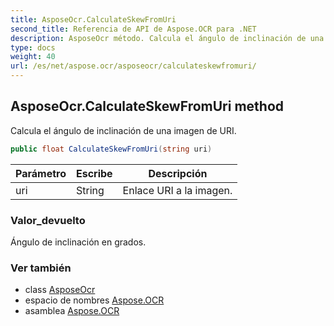 ```yaml
---
title: AsposeOcr.CalculateSkewFromUri
second_title: Referencia de API de Aspose.OCR para .NET
description: AsposeOcr método. Calcula el ángulo de inclinación de una imagen de URI.
type: docs
weight: 40
url: /es/net/aspose.ocr/asposeocr/calculateskewfromuri/
---
```

## AsposeOcr.CalculateSkewFromUri method

Calcula el ángulo de inclinación de una imagen de URI.

```csharp
public float CalculateSkewFromUri(string uri)
```

| Parámetro | Escribe | Descripción |
| --- | --- | --- |
| uri | String | Enlace URI a la imagen. |

### Valor_devuelto

Ángulo de inclinación en grados.

### Ver también

* class [AsposeOcr](../)
* espacio de nombres [Aspose.OCR](../../asposeocr/)
* asamblea [Aspose.OCR](../../../)


